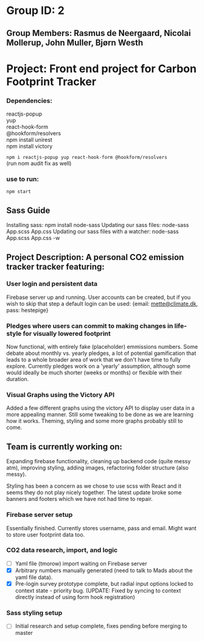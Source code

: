 # Group ID: 2 <br>
## Group Members: Rasmus de Neergaard, Nicolai Mollerup, John Muller, Bjørn Westh

# Project: Front end project for Carbon Footprint Tracker

### Dependencies:
reactjs-popup <br/>
yup <br/>
react-hook-form <br/>
@hookform/resolvers <br/>
npm install unirest <br/>
npm install victory <br/>

`npm i reactjs-popup yup react-hook-form @hookform/resolvers` <br/>
(run nom audit fix as well)

### use to run: 
`npm start`

## Sass Guide
Installing sass: npm install node-sass
Updating our sass files: node-sass App.scss App.css
Updating our sass files with a watcher: node-sass App.scss App.css -w

## Project Description: A personal CO2 emission tracker tracker featuring:

### User login and persistent data 
Firebase server up and running.
User accounts can be created, but if you wish to skip that step a default login can be used:
{email: mette@climate.dk, pass: hestepige}

### Pledges where users can commit to making changes in life-style for visually lowered footprint
Now functional, with entirely fake (placeholder) emmissions numbers. Some debate about monthly vs. yearly pledges,
a lot of potential gamification that leads to a whole broader area of work that we don't have time
to fully explore. Currently pledges work on a 'yearly' assumption, although some would ideally be 
much shorter (weeks or months) or flexible with their duration.

### Visual Graphs using the Victory API
Added a few different graphs using the victory API to display user data in a more appealing manner.
Still some tweaking to be done as we are learning how it works. Theming, styling and some more graphs
probably still to come.

## Team is currently working on:
Expanding firebase functionality, cleaning up backend code (quite messy atm), improving styling, adding images,
refactoring folder structure (also messy). 

Styling has been a concern as we chose to use scss with React and it seems they do not play nicely together. The latest
update broke some banners and footers which we have not had time to repair.

### Firebase server setup
Essentially finished. Currently stores username, pass and email. Might want to store user footprint data too.

### CO2 data research, import, and logic
- [ ] Yaml file (tmorow) import waiting on Firebase server
- [x] Arbitrary numbers manually generated (need to talk to Mads about the yaml file data). 
- [x] Pre-login survey prototype complete, but radial input options locked to context state - priority bug. (UPDATE: Fixed by syncing to context directly instead of using form hook registration)

### Sass styling setup
- [ ] Initial research and setup complete, fixes pending before merging to master


